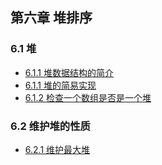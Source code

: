## 第六章 堆排序
### 6.1 堆
- [6.1.1 堆数据结构的简介](611_Heap.md)
- [6.1.1 堆的简易实现](611_Heap.py)
- [6.1.2 检查一个数组是否是一个堆](612_Check_Array_Is_Heap.py)
### 6.2 维护堆的性质
- [6.2.1 维护最大堆](621_Max_Heapify.py)
